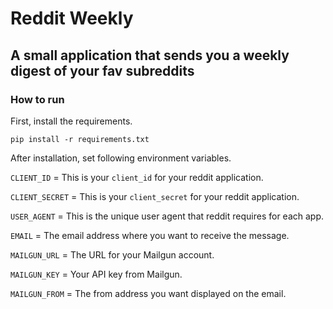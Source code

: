 # Reddit Weekly

## A small application that sends you a weekly digest of your fav subreddits

### How to run

First, install the requirements.

`pip install -r requirements.txt`

After installation, set following environment variables. 

`CLIENT_ID` = This is your `client_id` for your reddit application.

`CLIENT_SECRET` = This is your `client_secret` for your reddit application.

`USER_AGENT` = This is the unique user agent that reddit requires for each app.

`EMAIL` = The email address where you want to receive the message.

`MAILGUN_URL` = The URL for your Mailgun account. 

`MAILGUN_KEY` = Your API key from Mailgun.

`MAILGUN_FROM` = The from address you want displayed on the email.
